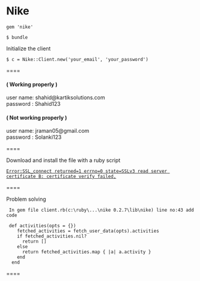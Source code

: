 Nike
====
<pre><code>gem 'nike'</code></pre>
<pre><code>$ bundle</code></pre>
<p>Initialize the client</p>
<pre><code>$ c = Nike::Client.new('your_email', 'your_password')</code></pre>
====
<h4>( Working properly )</h4>
user name: shahid@kartiksolutions.com <br />
password : Shahid123 <br />

<h4>( Not working properly  )</h4>
user name: jraman05@gmail.com <br />
password : Solanki123 <br />

====
<p>Download and install the file with a ruby script</p>
<pre><code><a href="https://gist.github.com/fnichol/867550">Error:SSL_connect returned=1 errno=0 state=SSLv3 read server certificate B: certificate verify failed,</a></code></pre>
====
<p>Problem solving</p>
<pre><code> In gem file client.rb(c:\ruby\...\nike 0.2.7\lib\nike) line no:43 add code</code></pre>
<pre><code> def activities(opts = {})
    fetched_activities = fetch_user_data(opts).activities
    if fetched_activities.nil? 
      return []
    else
      return fetched_activities.map { |a| a.activity }
    end
  end</code></pre>

====